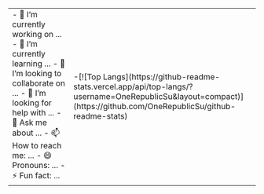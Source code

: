 


<html>
    <table style="margin-left: auto; margin-right: auto;">
        <tr>
            <td>
                <!--左侧内容-->
                - 🔭 I’m currently working on ...
- 🌱 I’m currently learning ...
- 👯 I’m looking to collaborate on ...
- 🤔 I’m looking for help with ...
- 💬 Ask me about ...
- 📫 How to reach me: ...
- 😄 Pronouns: ...
- ⚡ Fun fact: ...
            </td>
            <td>
                <!--右侧内容-->
                -[![Top Langs](https://github-readme-stats.vercel.app/api/top-langs/?username=OneRepublicSu&layout=compact)](https://github.com/OneRepublicSu/github-readme-stats)
            </td>
        </tr>
    </table>
</html>





